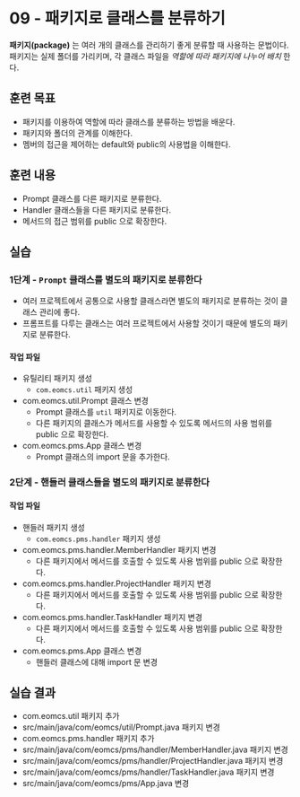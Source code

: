 # 09 - 패키지로 클래스를 분류하기

**패키지(package)** 는 여러 개의 클래스를 관리하기 좋게 분류할 때 사용하는 문법이다.
패키지는 실제 폴더를 가리키며, 각 클래스 파일을 *역할에 따라 패키지에 나누어 배치* 한다.

## 훈련 목표

- 패키지를 이용하여 역할에 따라 클래스를 분류하는 방법을 배운다.
- 패키지와 폴더의 관계를 이해한다.
- 멤버의 접근을 제어하는 default와 public의 사용법을 이해한다.

## 훈련 내용

- Prompt 클래스를 다른 패키지로 분류한다.
- Handler 클래스들을 다른 패키지로 분류한다.
- 메서드의 접근 범위를 public 으로 확장한다.

## 실습

### 1단계 - `Prompt` 클래스를 별도의 패키지로 분류한다

- 여러 프로젝트에서 공통으로 사용할 클래스라면 별도의 패키지로 분류하는 것이 클래스 관리에 좋다.
- 프롬프트를 다루는 클래스는 여러 프로젝트에서 사용할 것이기 때문에 별도의 패키지로 분류한다.

#### 작업 파일

- 유틸리티 패키지 생성
  - `com.eomcs.util` 패키지 생성
- com.eomcs.util.Prompt 클래스 변경
  - Prompt 클래스를 `util` 패키지로 이동한다.
  - 다른 패키지의 클래스가 메서드를 사용할 수 있도록 메서드의 사용 범위를 public 으로 확장한다.
- com.eomcs.pms.App 클래스 변경
  - Prompt 클래스의 import 문을 추가한다.

### 2단계 - 핸들러 클래스들을 별도의 패키지로 분류한다

#### 작업 파일

- 핸들러 패키지 생성
    - `com.eomcs.pms.handler` 패키지 생성
- com.eomcs.pms.handler.MemberHandler 패키지 변경
  - 다른 패키지에서 메서드를 호출할 수 있도록 사용 범위를 public 으로 확장한다.
- com.eomcs.pms.handler.ProjectHandler 패키지 변경
  - 다른 패키지에서 메서드를 호출할 수 있도록 사용 범위를 public 으로 확장한다.
- com.eomcs.pms.handler.TaskHandler 패키지 변경
  - 다른 패키지에서 메서드를 호출할 수 있도록 사용 범위를 public 으로 확장한다.
- com.eomcs.pms.App 클래스 변경
    - 핸들러 클래스에 대해 import 문 변경

## 실습 결과

- com.eomcs.util 패키지 추가
- src/main/java/com/eomcs/util/Prompt.java 패키지 변경
- com.eomcs.pms.handler 패키지 추가
- src/main/java/com/eomcs/pms/handler/MemberHandler.java 패키지 변경
- src/main/java/com/eomcs/pms/handler/ProjectHandler.java 패키지 변경
- src/main/java/com/eomcs/pms/handler/TaskHandler.java 패키지 변경
- src/main/java/com/eomcs/pms/App.java 변경